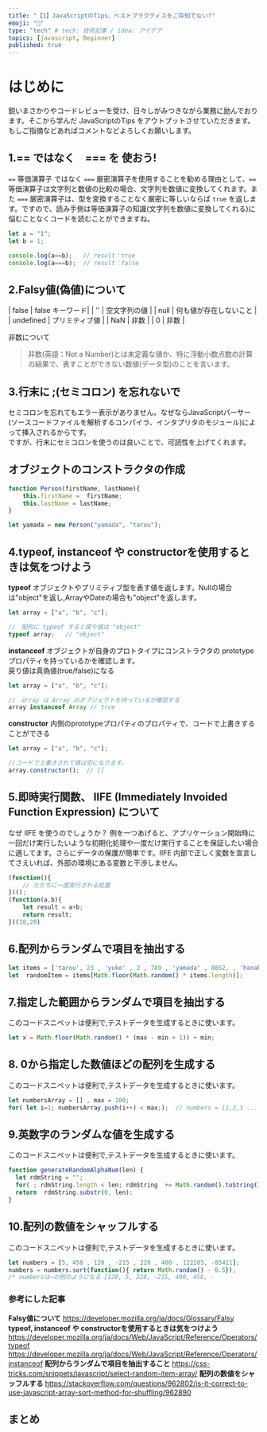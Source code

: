 ```yaml
---
title: "【1】JavaScriptのTips、ベストプラクティスをご存知でない?"
emoji: "🐥"
type: "tech" # tech: 技術記事 / idea: アイデア
topics: [javascript, Beginner]
published: true
---
```

# はじめに
鋭いまさかりやコードレビューを受け、日々しがみつきながら業務に励んでおります。そこから学んだ JavaScriptのTips をアウトプットさせていただきます。もしご指摘などあればコメントなどよろしくお願いします。

## 1.== ではなく　=== を 使おう!

`==` 等価演算子 ではなく `===` 厳密演算子を使用することを勧める理由として、`==` 等価演算子は文字列と数値の比較の場合、文字列を数値に変換してくれます。また `===` 厳密演算子は、型を変換することなく厳密に等しいならば `true` を返します。ですので、読み手側は等価演算子の知識(文字列を数値に変換してくれる)に悩むことなくコードを読むことができますね。

```javascript:script.js
let a = "1";
let b = 1;

console.log(a==b);   // result：true
console.log(a===b);  // result：false
```

## 2.Falsy値(偽値)について

| false |  false キーワード| 
|  ''  | 空文字列の値 | 
|  null  | 何も値が存在しないこと | 
|  undefined  | プリミティブ値 | 
|  NaN  | 非数 | 
|  0  | 非数 | 

非数について
> 非数(英語：Not a Number)とは未定義な値か、特に浮動小数点数の計算の結果で、表すことができない数値(データ型)のことを言います。

## 3.行末に ;(セミコロン) を忘れないで
セミコロンを忘れてもエラー表示がありません。なぜならJavaScriptパーサー(ソースコードファイルを解析するコンパイラ、インタプリタのモジュール)によって挿入されるからです。  
ですが、行末にセミコロンを使うのは良いことで、可読性を上げてくれます。  

## オブジェクトのコンストラクタの作成
```javascript:script.js
function Person(firstName, lastName){
    this.firstName =  firstName;
    this.lastName = lastName;
}  

let yamada = new Person("yamada", "tarou");
```

## 4.typeof, instanceof や constructorを使用するときは気をつけよう

**typeof**
オブジェクトやプリミティブ型を表す値を返します。Nullの場合は"object"を返し,ArrayやDateの場合も"object"を返します。
```javascript:script.js
let array = ["a", "b", "c"];

//　配列に typeof すると戻り値は "object"
typeof array;   // "object" 
```

**instanceof**
オブジェクトが自身のプロトタイプにコンストラクタの prototype プロパティを持っているかを確認します。  
戻り値は真偽値(true/false)になる
```javascript:script.js
let array = ["a", "b", "c"];

//　array は Array のオブジェクトを持っているか確認する
array instanceof Array // true
```

**constructor**
内側のprototypeプロパティのプロパティで、コードで上書きすることができる
```javascript:script.js
let array = ["a", "b", "c"];

//コードで上書きされて値は空になります。
array.constructor();  // [] 
```

## 5.即時実行関数、 IIFE (Immediately Invoided Function Expression) について
なぜ IIFE を使うのでしょうか？
例を一つあげると、アプリケーション開始時に一回だけ実行したいような初期化処理や一度だけ実行することを保証したい場合に適してます。さらにデータの保護が簡単です。IIFE 内部で正しく変数を宣言してさえいれば、外部の環境にある変数と干渉しません。
```javascript:script.js
(function(){
    // ただちに一度実行される処置
})();  
(function(a,b){
    let result = a+b;
    return result;
})(10,20)
```

## 6.配列からランダムで項目を抽出する
```javascript:script.js
let items = ['tarou', 23 , 'yuko' , 2 , 789 , 'yamada' , 8852, , 'hanako' , 2145 , 119];
let  randomItem = items[Math.floor(Math.random() * items.length)];
```

## 7.指定した範囲からランダムで項目を抽出する
このコードスニペットは便利で,テストデータを生成するときに使います。
```javascript:script.js
let x = Math.floor(Math.random() * (max - min + 1)) + min;
```

## 8. 0から指定した数値ほどの配列を生成する
このコードスニペットは便利で,テストデータを生成するときに使います。
```javascript:script.js
let numbersArray = [] , max = 100;
for( let i=1; numbersArray.push(i++) < max;);  // numbers = [1,2,3 ... 100] 
```

## 9.英数字のランダムな値を生成する
このコードスニペットは便利で,テストデータを生成するときに使います。
```javascript:script.js
function generateRandomAlphaNum(len) {
  let rdmString = "";
  for( ; rdmString.length < len; rdmString  += Math.random().toString(36).substr(2));
  return  rdmString.substr(0, len);
}
```

## 10.配列の数値をシャッフルする
このコードスニペットは便利で,テストデータを生成するときに使います。
```javascript:script.js
let numbers = [5, 458 , 120 , -215 , 228 , 400 , 122205, -85411];
numbers = numbers.sort(function(){ return Math.random() - 0.5});
/* numbersは→の例のようになる [120, 5, 228, -215, 400, 458, -
```

### 参考にした記事
**Falsy値について**
https://developer.mozilla.org/ja/docs/Glossary/Falsy
**typeof, instanceof や constructorを使用するときは気をつけよう**
https://developer.mozilla.org/ja/docs/Web/JavaScript/Reference/Operators/typeof
https://developer.mozilla.org/ja/docs/Web/JavaScript/Reference/Operators/instanceof
**配列からランダムで項目を抽出すること**
https://css-tricks.com/snippets/javascript/select-random-item-array/
**配列の数値をシャッフルする**
https://stackoverflow.com/questions/962802/is-it-correct-to-use-javascript-array-sort-method-for-shuffling/962890

## まとめ
